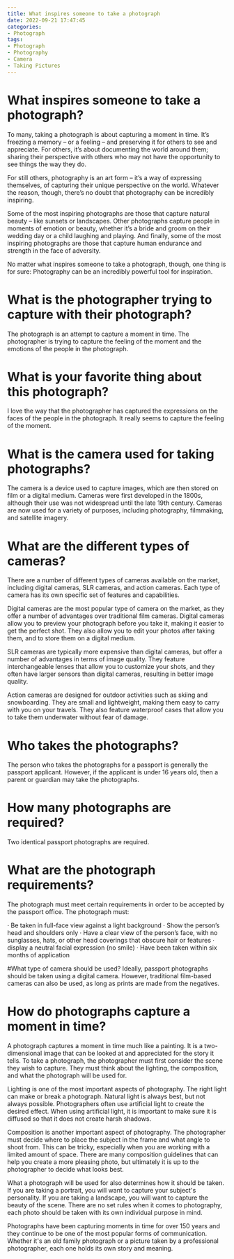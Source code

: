 ```yaml
---
title: What inspires someone to take a photograph
date: 2022-09-21 17:47:45
categories:
- Photograph
tags:
- Photograph
- Photography
- Camera
- Taking Pictures
---
```



#  What inspires someone to take a photograph?

To many, taking a photograph is about capturing a moment in time. It’s freezing a memory – or a feeling – and preserving it for others to see and appreciate. For others, it’s about documenting the world around them; sharing their perspective with others who may not have the opportunity to see things the way they do.

For still others, photography is an art form – it’s a way of expressing themselves, of capturing their unique perspective on the world. Whatever the reason, though, there’s no doubt that photography can be incredibly inspiring.

Some of the most inspiring photographs are those that capture natural beauty – like sunsets or landscapes. Other photographs capture people in moments of emotion or beauty, whether it’s a bride and groom on their wedding day or a child laughing and playing. And finally, some of the most inspiring photographs are those that capture human endurance and strength in the face of adversity.

No matter what inspires someone to take a photograph, though, one thing is for sure: Photography can be an incredibly powerful tool for inspiration.

#  What is the photographer trying to capture with their photograph?

The photograph is an attempt to capture a moment in time. The photographer is trying to capture the feeling of the moment and the emotions of the people in the photograph.

# What is your favorite thing about this photograph?

I love the way that the photographer has captured the expressions on the faces of the people in the photograph. It really seems to capture the feeling of the moment.

#  What is the camera used for taking photographs?

The camera is a device used to capture images, which are then stored on film or a digital medium. Cameras were first developed in the 1800s, although their use was not widespread until the late 19th century. Cameras are now used for a variety of purposes, including photography, filmmaking, and satellite imagery.

# What are the different types of cameras?

There are a number of different types of cameras available on the market, including digital cameras, SLR cameras, and action cameras. Each type of camera has its own specific set of features and capabilities.

Digital cameras are the most popular type of camera on the market, as they offer a number of advantages over traditional film cameras. Digital cameras allow you to preview your photograph before you take it, making it easier to get the perfect shot. They also allow you to edit your photos after taking them, and to store them on a digital medium.

SLR cameras are typically more expensive than digital cameras, but offer a number of advantages in terms of image quality. They feature interchangeable lenses that allow you to customize your shots, and they often have larger sensors than digital cameras, resulting in better image quality.

Action cameras are designed for outdoor activities such as skiing and snowboarding. They are small and lightweight, making them easy to carry with you on your travels. They also feature waterproof cases that allow you to take them underwater without fear of damage.

#  Who takes the photographs? 
The person who takes the photographs for a passport is generally the passport applicant. However, if the applicant is under 16 years old, then a parent or guardian may take the photographs.

# How many photographs are required? 
Two identical passport photographs are required.

# What are the photograph requirements? 
The photograph must meet certain requirements in order to be accepted by the passport office. The photograph must: 

· Be taken in full-face view against a light background
· Show the person’s head and shoulders only
· Have a clear view of the person’s face, with no sunglasses, hats, or other head coverings that obscure hair or features
· display a neutral facial expression (no smile)
· Have been taken within six months of application 


#What type of camera should be used? 
Ideally, passport photographs should be taken using a digital camera. However, traditional film-based cameras can also be used, as long as prints are made from the negatives.

#  How do photographs capture a moment in time?

A photograph captures a moment in time much like a painting. It is a two-dimensional image that can be looked at and appreciated for the story it tells. To take a photograph, the photographer must first consider the scene they wish to capture. They must think about the lighting, the composition, and what the photograph will be used for.

Lighting is one of the most important aspects of photography. The right light can make or break a photograph. Natural light is always best, but not always possible. Photographers often use artificial light to create the desired effect. When using artificial light, it is important to make sure it is diffused so that it does not create harsh shadows.

Composition is another important aspect of photography. The photographer must decide where to place the subject in the frame and what angle to shoot from. This can be tricky, especially when you are working with a limited amount of space. There are many composition guidelines that can help you create a more pleasing photo, but ultimately it is up to the photographer to decide what looks best.

What a photograph will be used for also determines how it should be taken. If you are taking a portrait, you will want to capture your subject's personality. If you are taking a landscape, you will want to capture the beauty of the scene. There are no set rules when it comes to photography, each photo should be taken with its own individual purpose in mind.

Photographs have been capturing moments in time for over 150 years and they continue to be one of the most popular forms of communication. Whether it's an old family photograph or a picture taken by a professional photographer, each one holds its own story and meaning.